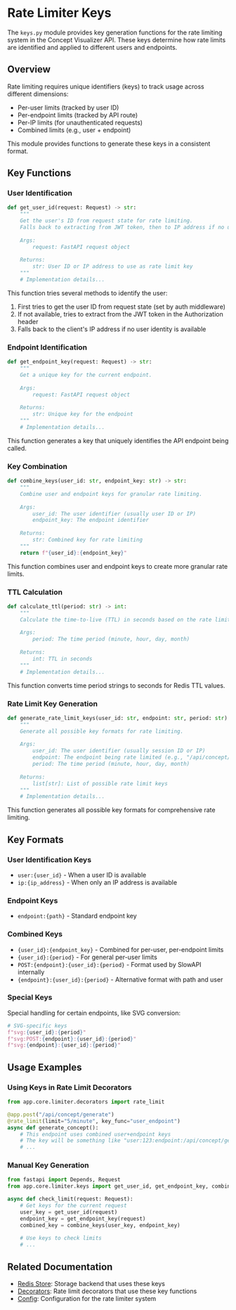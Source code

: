 # Rate Limiter Keys

The `keys.py` module provides key generation functions for the rate limiting system in the Concept Visualizer API. These keys determine how rate limits are identified and applied to different users and endpoints.

## Overview

Rate limiting requires unique identifiers (keys) to track usage across different dimensions:

- Per-user limits (tracked by user ID)
- Per-endpoint limits (tracked by API route)
- Per-IP limits (for unauthenticated requests)
- Combined limits (e.g., user + endpoint)

This module provides functions to generate these keys in a consistent format.

## Key Functions

### User Identification

```python
def get_user_id(request: Request) -> str:
    """
    Get the user's ID from request state for rate limiting.
    Falls back to extracting from JWT token, then to IP address if no user ID is available.
    
    Args:
        request: FastAPI request object
        
    Returns:
        str: User ID or IP address to use as rate limit key
    """
    # Implementation details...
```

This function tries several methods to identify the user:
1. First tries to get the user ID from request state (set by auth middleware)
2. If not available, tries to extract from the JWT token in the Authorization header
3. Falls back to the client's IP address if no user identity is available

### Endpoint Identification

```python
def get_endpoint_key(request: Request) -> str:
    """
    Get a unique key for the current endpoint.
    
    Args:
        request: FastAPI request object
        
    Returns:
        str: Unique key for the endpoint
    """
    # Implementation details...
```

This function generates a key that uniquely identifies the API endpoint being called.

### Key Combination

```python
def combine_keys(user_id: str, endpoint_key: str) -> str:
    """
    Combine user and endpoint keys for granular rate limiting.
    
    Args:
        user_id: The user identifier (usually user ID or IP)
        endpoint_key: The endpoint identifier
        
    Returns:
        str: Combined key for rate limiting
    """
    return f"{user_id}:{endpoint_key}"
```

This function combines user and endpoint keys to create more granular rate limits.

### TTL Calculation

```python
def calculate_ttl(period: str) -> int:
    """
    Calculate the time-to-live (TTL) in seconds based on the rate limit period.
    
    Args:
        period: The time period (minute, hour, day, month)
        
    Returns:
        int: TTL in seconds
    """
    # Implementation details...
```

This function converts time period strings to seconds for Redis TTL values.

### Rate Limit Key Generation

```python
def generate_rate_limit_keys(user_id: str, endpoint: str, period: str) -> list[str]:
    """
    Generate all possible key formats for rate limiting.
    
    Args:
        user_id: The user identifier (usually session ID or IP)
        endpoint: The endpoint being rate limited (e.g., "/api/concept/generate")
        period: The time period (minute, hour, day, month)
        
    Returns:
        list[str]: List of possible rate limit keys
    """
    # Implementation details...
```

This function generates all possible key formats for comprehensive rate limiting.

## Key Formats

### User Identification Keys

- `user:{user_id}` - When a user ID is available
- `ip:{ip_address}` - When only an IP address is available

### Endpoint Keys

- `endpoint:{path}` - Standard endpoint key

### Combined Keys

- `{user_id}:{endpoint_key}` - Combined for per-user, per-endpoint limits
- `{user_id}:{period}` - For general per-user limits
- `POST:{endpoint}:{user_id}:{period}` - Format used by SlowAPI internally
- `{endpoint}:{user_id}:{period}` - Alternative format with path and user

### Special Keys

Special handling for certain endpoints, like SVG conversion:

```python
# SVG-specific keys
f"svg:{user_id}:{period}"
f"svg:POST:{endpoint}:{user_id}:{period}"
f"svg:{endpoint}:{user_id}:{period}"
```

## Usage Examples

### Using Keys in Rate Limit Decorators

```python
from app.core.limiter.decorators import rate_limit

@app.post("/api/concept/generate")
@rate_limit(limit="5/minute", key_func="user_endpoint")
async def generate_concept():
    # This endpoint uses combined user+endpoint keys
    # The key will be something like "user:123:endpoint:/api/concept/generate"
    # ...
```

### Manual Key Generation

```python
from fastapi import Depends, Request
from app.core.limiter.keys import get_user_id, get_endpoint_key, combine_keys

async def check_limit(request: Request):
    # Get keys for the current request
    user_key = get_user_id(request)
    endpoint_key = get_endpoint_key(request)
    combined_key = combine_keys(user_key, endpoint_key)
    
    # Use keys to check limits
    # ...
```

## Related Documentation

- [Redis Store](redis_store.md): Storage backend that uses these keys
- [Decorators](decorators.md): Rate limit decorators that use these key functions
- [Config](config.md): Configuration for the rate limiter system 